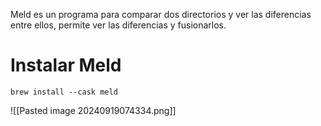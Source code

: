 Meld es un programa para comparar dos directorios y ver las diferencias entre ellos, permite ver las diferencias y fusionarlos.

# Instalar Meld
```
brew install --cask meld
```
![[Pasted image 20240919074334.png]]

